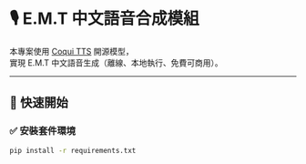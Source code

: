 # 🎙️ E.M.T 中文語音合成模組

本專案使用 [Coqui TTS](https://github.com/coqui-ai/TTS) 開源模型，  
實現 E.M.T 中文語音生成（離線、本地執行、免費可商用）。

---

## 🚀 快速開始

### ✅ 安裝套件環境

```bash
pip install -r requirements.txt
